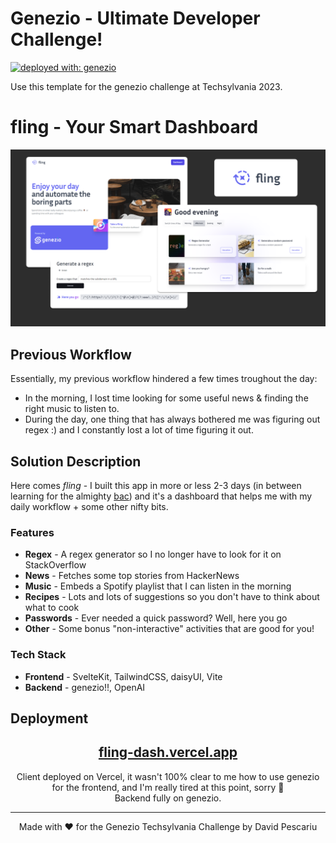 # Genezio - Ultimate Developer Challenge!

[![deployed with: genezio](https://img.shields.io/badge/deployed_with-genezio-6742c1.svg?labelColor=62C353&style=flat)](https://github.com/genez-io/genezio)

Use this template for the genezio challenge at Techsylvania 2023.

# fling - Your Smart Dashboard

![fling - Screenshots](/GithubBanner.png)


## Previous Workflow

Essentially, my previous workflow hindered a few times troughout the day:
- In the morning, I lost time looking for some useful news & finding the right music to listen to.
- During the day, one thing that has always bothered me was figuring out regex :) and I constantly lost a lot of time figuring it out.

## Solution Description

Here comes _fling_ - I built this app in more or less 2-3 days (in between learning
for the almighty [bac](https://en.wikipedia.org/wiki/Romanian_Baccalaureate)) and it's a dashboard that helps me with my daily workflow + some other nifty bits.

### Features
- **Regex** - A regex generator so I no longer have to look for it on StackOverflow
- **News** - Fetches some top stories from HackerNews
- **Music** - Embeds a Spotify playlist that I can listen in the morning
- **Recipes** - Lots and lots of suggestions so you don't have to think about what to cook
- **Passwords** - Ever needed a quick password? Well, here you go
- **Other** - Some bonus "non-interactive" activities that are good for you!

### Tech Stack
- **Frontend** - SvelteKit, TailwindCSS, daisyUI, Vite
- **Backend** - genezio!!, OpenAI

## Deployment

<h2 align=center>
  <a href="https://fling-dash.vercel.app/">fling-dash.vercel.app</a>
</h2>
<p align=center>
  Client deployed on Vercel, it wasn't 100% clear to me how to use genezio for the frontend, and I'm really tired at this point, sorry 🫶
  <br />
  Backend fully on genezio.
</p>

---

<p align=center>
  Made with ❤️ for the Genezio Techsylvania Challenge by David Pescariu
</p>
